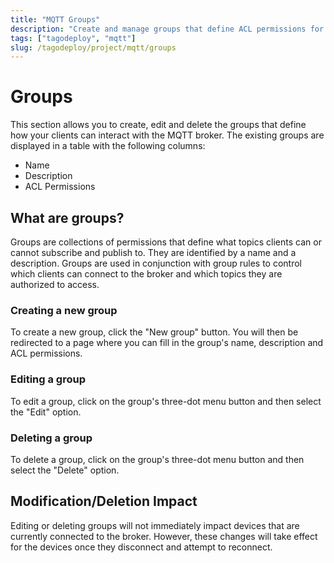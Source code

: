 ```yaml
---
title: "MQTT Groups"
description: "Create and manage groups that define ACL permissions for client access to MQTT topics."
tags: ["tagodeploy", "mqtt"]
slug: /tagodeploy/project/mqtt/groups
---
```


# Groups

This section allows you to create, edit and delete the groups that define how
your clients can interact with the MQTT broker. The existing groups are
displayed in a table with the following columns:

- Name
- Description
- ACL Permissions

## What are groups?

Groups are collections of permissions that define what topics clients can or
cannot subscribe and publish to. They are identified by a name and a
description. Groups are used in conjunction with group rules to control which
clients can connect to the broker and which topics they are authorized to
access.

### Creating a new group

To create a new group, click the "New group" button. You will then be redirected
to a page where you can fill in the group's name, description and ACL
permissions.

### Editing a group

To edit a group, click on the group's three-dot menu button and then select the
"Edit" option.

### Deleting a group

To delete a group, click on the group's three-dot menu button and then select
the "Delete" option.

## Modification/Deletion Impact

Editing or deleting groups will not immediately impact devices that are
currently connected to the broker. However, these changes will take effect for
the devices once they disconnect and attempt to reconnect.
